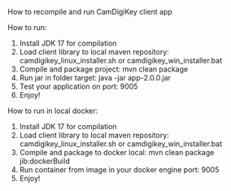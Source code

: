How to recompile and run CamDigiKey client app

How to run:
1. Install JDK 17 for compilation
2. Load client library to local maven repository: camdigikey_linux_installer.sh or camdigikey_win_installer.bat
3. Compile and package project: mvn clean package
4. Run jar in folder target: java -jar app-2.0.0.jar
5. Test your application on port: 9005
6. Enjoy!

How to run in local docker:
1. Install JDK 17 for compilation
2. Load client library to local maven repository: camdigikey_linux_installer.sh or camdigikey_win_installer.bat
3. Compile and package to docker local: mvn clean package jib:dockerBuild
4. Run container from image in your docker engine port: 9005
5. Enjoy!